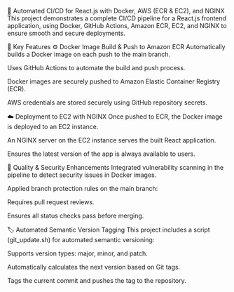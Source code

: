 🚀 Automated CI/CD for React.js with Docker, AWS (ECR & EC2), and NGINX
This project demonstrates a complete CI/CD pipeline for a React.js frontend application, using Docker, GitHub Actions, Amazon ECR, EC2, and NGINX to ensure smooth and secure deployments.

🔧 Key Features
⚙️ Docker Image Build & Push to Amazon ECR
Automatically builds a Docker image on each push to the main branch.

Uses GitHub Actions to automate the build and push process.

Docker images are securely pushed to Amazon Elastic Container Registry (ECR).

AWS credentials are stored securely using GitHub repository secrets.

☁️ Deployment to EC2 with NGINX
Once pushed to ECR, the Docker image is deployed to an EC2 instance.

An NGINX server on the EC2 instance serves the built React application.

Ensures the latest version of the app is always available to users.

🧪 Quality & Security Enhancements
Integrated vulnerability scanning in the pipeline to detect security issues in Docker images.

Applied branch protection rules on the main branch:

Requires pull request reviews.

Ensures all status checks pass before merging.

🏷️ Automated Semantic Version Tagging
This project includes a script (git_update.sh) for automated semantic versioning:

Supports version types: major, minor, and patch.

Automatically calculates the next version based on Git tags.

Tags the current commit and pushes the tag to the repository.
